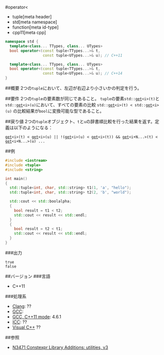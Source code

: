 #operator<
* tuple[meta header]
* std[meta namespace]
* function[meta id-type]
* cpp11[meta cpp]

```cpp
namespace std {
  template<class... TTypes, class... UTypes>
  bool operator<(const tuple<TTypes...>& t,
                 const tuple<UTypes...>& u); // C++11

  template<class... TTypes, class... UTypes>
  bool operator<(const tuple<TTypes...>& t,
                 const tuple<UTypes...>& u); // C++14
}
```

##概要
2つの`tuple`において、左辺が右辺より小さいかの判定を行う。


##要件
2つの`tuple`の要素数が同じであること。 
`tuple`の要素`std::`[`get`](./get.md)`<i>(t)`と`std::`[`get`](./get.md)`<i>(u)`において、すべての要素の比較 `std::`[`get`](./get.md)`<i>(t) < std::`[`get`](./get.md)`<i>(u)` の比較結果が`bool`に変換可能な型であること。


##戻り値
2つの`tuple`オブジェクト、`t`と`u`の辞書順比較を行った結果を返す。定義は以下のようになる：

[`get`](./get.md)`<i>(t) < `[`get`](./get.md)`<i>(u) || !(`[`get`](./get.md)`<i>(u) < `[`get`](./get.md)`<i>(t)) && `[`get`](./get.md)`<i+N...>(t) < `[`get`](./get.md)`<i+N...>(u) ...`


##例
```cpp
#include <iostream>
#include <tuple>
#include <string>

int main()
{
  std::tuple<int, char, std::string> t1(1, 'a', "hello");
  std::tuple<int, char, std::string> t2(2, 'b', "world");

  std::cout << std::boolalpha;
  {
    bool result = t1 < t2;
    std::cout << result << std::endl;
  }
  {
    bool result = t2 < t1;
    std::cout << result << std::endl;
  }
}
```

###出力
```
true
false
```

##バージョン
###言語
- C++11

###処理系
- [Clang](/implementation.md#clang): ??
- [GCC](/implementation.md#gcc): 
- [GCC, C++11 mode](/implementation.md#gcc): 4.6.1
- [ICC](/implementation.md#icc): ??
- [Visual C++](/implementation.md#visual_cpp) ??


##参照
- [N3471 Constexpr Library Additions: utilities, v3](http://www.open-std.org/jtc1/sc22/wg21/docs/papers/2012/n3471.html)
